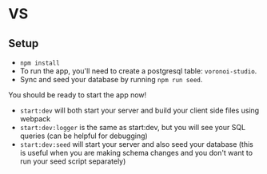 # VS

## Setup

- `npm install`
- To run the app, you'll need to create a postgresql table: `voronoi-studio`.
- Sync and seed your database by running `npm run seed`.

You should be ready to start the app now!

- `start:dev` will both start your server and build your client side files using webpack
- `start:dev:logger` is the same as start:dev, but you will see your SQL queries (can be helpful for debugging)
- `start:dev:seed` will start your server and also seed your database (this is useful when you are making schema changes and you don't want to run your seed script separately)

